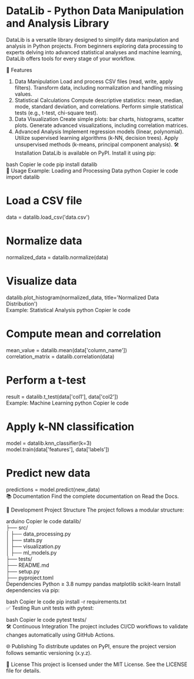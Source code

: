 # DataLib - Python Data Manipulation and Analysis Library

DataLib is a versatile library designed to simplify data manipulation and analysis in Python projects. From beginners exploring data processing to experts delving into advanced statistical analyses and machine learning, DataLib offers tools for every stage of your workflow.

📌 Features
1. Data Manipulation
Load and process CSV files (read, write, apply filters).
Transform data, including normalization and handling missing values.
2. Statistical Calculations
Compute descriptive statistics: mean, median, mode, standard deviation, and correlations.
Perform simple statistical tests (e.g., t-test, chi-square test).
3. Data Visualization
Create simple plots: bar charts, histograms, scatter plots.
Generate advanced visualizations, including correlation matrices.
4. Advanced Analysis
Implement regression models (linear, polynomial).
Utilize supervised learning algorithms (k-NN, decision trees).
Apply unsupervised methods (k-means, principal component analysis).
🛠 Installation
DataLib is available on PyPI. Install it using pip:

bash
Copier le code
pip install datalib  
🚀 Usage
Example: Loading and Processing Data
python
Copier le code
import datalib  

# Load a CSV file  
data = datalib.load_csv('data.csv')  

# Normalize data  
normalized_data = datalib.normalize(data)  

# Visualize data  
datalib.plot_histogram(normalized_data, title='Normalized Data Distribution')  
Example: Statistical Analysis
python
Copier le code
# Compute mean and correlation  
mean_value = datalib.mean(data['column_name'])  
correlation_matrix = datalib.correlation(data)  

# Perform a t-test  
result = datalib.t_test(data['col1'], data['col2'])  
Example: Machine Learning
python
Copier le code
# Apply k-NN classification  
model = datalib.knn_classifier(k=3)  
model.train(data['features'], data['labels'])  

# Predict new data  
predictions = model.predict(new_data)  
📚 Documentation
Find the complete documentation on Read the Docs.

🔧 Development
Project Structure
The project follows a modular structure:

arduino
Copier le code
datalib/  
├── src/  
│   ├── data_processing.py  
│   ├── stats.py  
│   ├── visualization.py  
│   ├── ml_models.py  
├── tests/  
├── README.md  
├── setup.py  
├── pyproject.toml  
Dependencies
Python ≥ 3.8
numpy
pandas
matplotlib
scikit-learn
Install dependencies via pip:

bash
Copier le code
pip install -r requirements.txt  
✅ Testing
Run unit tests with pytest:

bash
Copier le code
pytest tests/  
🛠 Continuous Integration
The project includes CI/CD workflows to validate changes automatically using GitHub Actions.

🌐 Publishing
To distribute updates on PyPI, ensure the project version follows semantic versioning (x.y.z).

📄 License
This project is licensed under the MIT License. See the LICENSE file for details.


